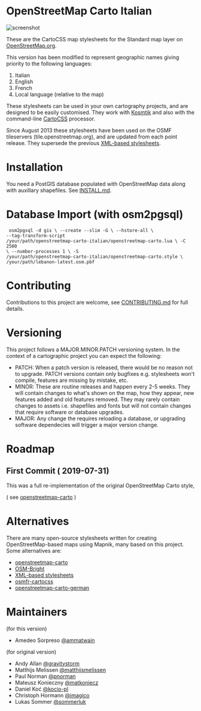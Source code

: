 # OpenStreetMap Carto Italian

![screenshot](https://raw.github.com/ammatwain/openstreetmap-carto-italian/master/preview.png)

These are the CartoCSS map stylesheets for the Standard map layer on [OpenStreetMap.org](https://www.openstreetmap.org).

This version has been modified to represent geographic names giving priority to the following languages:
1) Italian
2) English
3) French
3) Local language (relative to the map)

These stylesheets can be used in your own cartography projects, and are designed
to be easily customised. They work with [Kosmtik](https://github.com/kosmtik/kosmtik)
 and also with the command-line [CartoCSS](https://github.com/mapbox/carto) processor.

Since August 2013 these stylesheets have been used on the OSMF tileservers (tile.openstreetmap.org), and
are updated from each point release. They supersede the previous [XML-based stylesheets](https://github.com/openstreetmap/mapnik-stylesheets).

# Installation

You need a PostGIS database populated with OpenStreetMap data along with auxillary shapefiles.
See [INSTALL.md](INSTALL.md).

# Database Import (with osm2pgsql)
<code><pre>
osm2pgsql -d gis \\
  --create --slim -G \\
  --hstore-all \\
  --tag-transform-script /your/path/openstreetmap-carto-italian/openstreetmap-carto.lua \\
  -C 2500 \\
  --number-processes 1 \\
  -S /your/path/openstreetmap-carto-italian/openstreetmap-carto.style \\
  /your/path/lebanon-latest.osm.pbf
</pre></code>
# Contributing

Contributions to this project are welcome, see [CONTRIBUTING.md](CONTRIBUTING.md)
for full details.

# Versioning

This project follows a MAJOR.MINOR.PATCH versioning system. In the context of a
cartographic project you can expect the following:

* PATCH: When a patch version is released, there would be no reason not to
  upgrade. PATCH versions contain only bugfixes e.g. stylesheets won't compile,
  features are missing by mistake, etc.
* MINOR: These are routine releases and happen every 2-5 weeks. They will
  contain changes to what's shown on the map, how they appear, new features
  added and old features removed. They may rarely contain changes to assets i.e.
  shapefiles and fonts but will not contain changes that require software or
  database upgrades.
* MAJOR: Any change the requires reloading a database, or upgrading software
  dependecies will trigger a major version change.

# Roadmap

## First Commit ( 2019-07-31)

This was a full re-implementation of the original OpenStreetMap Carto style,

( see  [openstreetmap-carto](https://github.com/gravitystorm/openstreetmap-carto) )

# Alternatives

There are many open-source stylesheets written for creating OpenStreetMap-based
maps using Mapnik, many based on this project. Some alternatives are:

* [openstreetmap-carto](https://github.com/gravitystorm/openstreetmap-carto)
* [OSM-Bright](https://github.com/mapbox/osm-bright)
* [XML-based stylesheets](https://trac.openstreetmap.org/browser/subversion/applications/rendering/mapnik)
* [osmfr-cartocss](https://github.com/cquest/osmfr-cartocss)
* [openstreetmap-carto-german](https://github.com/giggls/openstreetmap-carto-de)

# Maintainers
(for this version)

* Amedeo Sorpreso [@ammatwain](https://github.com/ammatwain/)

(for original version)

* Andy Allan [@gravitystorm](https://github.com/gravitystorm/)
* Matthijs Melissen [@matthijsmelissen](https://github.com/matthijsmelissen/)
* Paul Norman [@pnorman](https://github.com/pnorman/)
* Mateusz Konieczny [@matkoniecz](https://github.com/matkoniecz/)
* Daniel Koć [@kocio-pl](https://github.com/kocio-pl)
* Christoph Hormann [@imagico](https://github.com/imagico)
* Lukas Sommer [@sommerluk](https://github.com/sommerluk)
